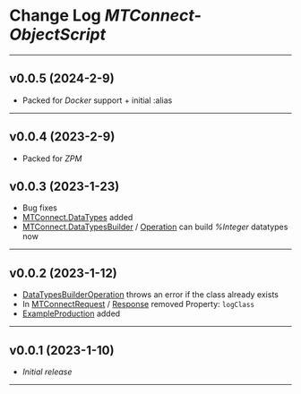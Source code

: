 # Change Log _MTConnect-ObjectScript_

---

## v0.0.5 (2024-2-9)

-   Packed for _Docker_ support  + initial :alias

---

## v0.0.4 (2023-2-9)

-   Packed for _ZPM_

## v0.0.3 (2023-1-23)

-   Bug fixes
-   [MTConnect.DataTypes](https://github.com/intersystems-dach/MTConnect-ObjectScript/tree/master/src/cls/MTConnect/DataTypes) added
-   [MTConnect.DataTypesBuilder](https://github.com/intersystems-dach/MTConnect-ObjectScript/blob/master/src/cls/MTConnect/DataTypesBuilder.cls) / [Operation](https://github.com/intersystems-dach/MTConnect-ObjectScript/blob/master/src/cls/MTConnect/BO/DataTypesBuilderOperation.cls) can build _%Integer_ datatypes now

---

## v0.0.2 (2023-1-12)

-   [DataTypesBuilderOperation](https://github.com/intersystems-dach/MTConnect-ObjectScript/blob/master/src/cls/MTConnect/BO/DataTypesBuilderOperation.cls) throws an error if the class already exists
-   In [MTConnectRequest](https://github.com/intersystems-dach/MTConnect-ObjectScript/blob/master/src/cls/MTConnect/MSG/MTConnectRequest.cls) / [Response](https://github.com/intersystems-dach/MTConnect-ObjectScript/blob/master/src/cls/MTConnect/MSG/MTConnectResponse.cls) removed Property: `logClass`
-   [ExampleProduction](https://github.com/intersystems-dach/MTConnect-ObjectScript/tree/master/src/cls/MTConnect/ExampleProduction) added

---

## v0.0.1 (2023-1-10)

-   _Initial release_

---
